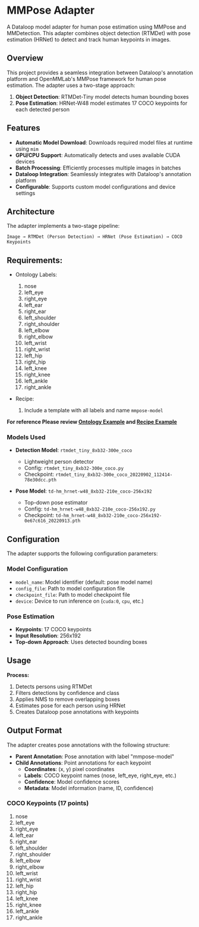 # MMPose Adapter

A Dataloop model adapter for human pose estimation using MMPose and MMDetection. This adapter combines object detection (RTMDet) with pose estimation (HRNet) to detect and track human keypoints in images.

## Overview

This project provides a seamless integration between Dataloop's annotation platform and OpenMMLab's MMPose framework for human pose estimation. The adapter uses a two-stage approach:

1. **Object Detection**: RTMDet-Tiny model detects human bounding boxes
2. **Pose Estimation**: HRNet-W48 model estimates 17 COCO keypoints for each detected person

## Features

- **Automatic Model Download**: Downloads required model files at runtime using `mim`
- **GPU/CPU Support**: Automatically detects and uses available CUDA devices
- **Batch Processing**: Efficiently processes multiple images in batches
- **Dataloop Integration**: Seamlessly integrates with Dataloop's annotation platform
- **Configurable**: Supports custom model configurations and device settings

## Architecture

The adapter implements a two-stage pipeline:

```
Image → RTMDet (Person Detection) → HRNet (Pose Estimation) → COCO Keypoints
```

## Requirements: 

- Ontology Labels:
  1. nose
  2. left_eye
  3. right_eye
  4. left_ear
  5. right_ear
  6. left_shoulder
  7. right_shoulder
  8. left_elbow
  9. right_elbow
  10. left_wrist
  11. right_wrist
  12. left_hip
  13. right_hip
  14. left_knee
  15. right_knee
  16. left_ankle
  17. right_ankle

- Recipe:
  1. Include a template with all labels and name `mmpose-model`

**For reference Please review [Ontology Example](assets/ontology_example.json) and [Recipe Example](assets/recipe_example.json)**

### Models Used

- **Detection Model**: `rtmdet_tiny_8xb32-300e_coco`
  - Lightweight person detector
  - Config: `rtmdet_tiny_8xb32-300e_coco.py`
  - Checkpoint: `rtmdet_tiny_8xb32-300e_coco_20220902_112414-78e30dcc.pth`

- **Pose Model**: `td-hm_hrnet-w48_8xb32-210e_coco-256x192`
  - Top-down pose estimator
  - Config: `td-hm_hrnet-w48_8xb32-210e_coco-256x192.py`
  - Checkpoint: `td-hm_hrnet-w48_8xb32-210e_coco-256x192-0e67c616_20220913.pth`


## Configuration

The adapter supports the following configuration parameters:

### Model Configuration
- `model_name`: Model identifier (default: pose model name)
- `config_file`: Path to model configuration file
- `checkpoint_file`: Path to model checkpoint file
- `device`: Device to run inference on (`cuda:0`, `cpu`, etc.)

### Pose Estimation
- **Keypoints**: 17 COCO keypoints
- **Input Resolution**: 256x192
- **Top-down Approach**: Uses detected bounding boxes

## Usage

**Process:**
1. Detects persons using RTMDet
2. Filters detections by confidence and class
3. Applies NMS to remove overlapping boxes
4. Estimates pose for each person using HRNet
5. Creates Dataloop pose annotations with keypoints

## Output Format

The adapter creates pose annotations with the following structure:

- **Parent Annotation**: Pose annotation with label "mmpose-model"
- **Child Annotations**: Point annotations for each keypoint
  - **Coordinates**: (x, y) pixel coordinates
  - **Labels**: COCO keypoint names (nose, left_eye, right_eye, etc.)
  - **Confidence**: Model confidence scores
  - **Metadata**: Model information (name, ID, confidence)

### COCO Keypoints (17 points)
1. nose
2. left_eye
3. right_eye
4. left_ear
5. right_ear
6. left_shoulder
7. right_shoulder
8. left_elbow
9. right_elbow
10. left_wrist
11. right_wrist
12. left_hip
13. right_hip
14. left_knee
15. right_knee
16. left_ankle
17. right_ankle
